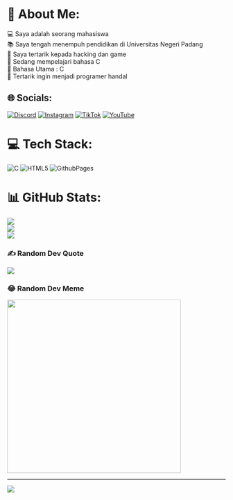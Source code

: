 

# 💫 About Me:
💻 Saya adalah seorang mahasiswa <br>📚 Saya tengah menempuh pendidikan di Universitas Negeri Padang<br>📝 Saya tertarik kepada hacking dan game<br>🔭 Sedang mempelajari bahasa C<br>🌟 Bahasa Utama : C<br>🚩 Tertarik ingin menjadi programer handal</hr>


## 🌐 Socials:
[![Discord](https://img.shields.io/badge/Discord-%237289DA.svg?logo=discord&logoColor=white)](https://discord.gg/1151389425104859226) [![Instagram](https://img.shields.io/badge/Instagram-%23E4405F.svg?logo=Instagram&logoColor=white)](https://instagram.com/hsnlfikri16) [![TikTok](https://img.shields.io/badge/TikTok-%23000000.svg?logo=TikTok&logoColor=white)](https://tiktok.com/@pikipiks16) [![YouTube](https://img.shields.io/badge/YouTube-%23FF0000.svg?logo=YouTube&logoColor=white)](https://youtube.com/@UCebs8Zvj3SPuJWDDl3qnvfQ) 

# 💻 Tech Stack:
![C](https://img.shields.io/badge/c-%2300599C.svg?style=for-the-badge&logo=c&logoColor=white) ![HTML5](https://img.shields.io/badge/html5-%23E34F26.svg?style=for-the-badge&logo=html5&logoColor=white) ![GithubPages](https://img.shields.io/badge/github%20pages-121013?style=for-the-badge&logo=github&logoColor=white)
# 📊 GitHub Stats:
![](https://github-readme-stats.vercel.app/api?username=piks16&theme=dark&hide_border=false&include_all_commits=false&count_private=false)<br/>
![](https://github-readme-streak-stats.herokuapp.com/?user=piks16&theme=dark&hide_border=false)<br/>
![](https://github-readme-stats.vercel.app/api/top-langs/?username=piks16&theme=dark&hide_border=false&include_all_commits=false&count_private=false&layout=compact)

### ✍️ Random Dev Quote
![](https://quotes-github-readme.vercel.app/api?type=horizontal&theme=radical)

### 😂 Random Dev Meme
<img src='https://randommeme-five.vercel.app/' style="height: 400px;"/>

---
[![](https://visitcount.itsvg.in/api?id=piks16&icon=0&color=0)](https://visitcount.itsvg.in)

<!-- Proudly created with GPRM ( https://gprm.itsvg.in ) -->
